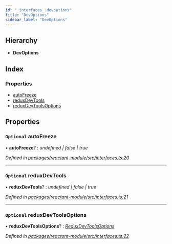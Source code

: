```yaml
---
id: "_interfaces_.devoptions"
title: "DevOptions"
sidebar_label: "DevOptions"
---
```


## Hierarchy

* **DevOptions**

## Index

### Properties

* [autoFreeze](_interfaces_.devoptions.md#optional-autofreeze)
* [reduxDevTools](_interfaces_.devoptions.md#optional-reduxdevtools)
* [reduxDevToolsOptions](_interfaces_.devoptions.md#optional-reduxdevtoolsoptions)

## Properties

### `Optional` autoFreeze

• **autoFreeze**? : *undefined | false | true*

*Defined in [packages/reactant-module/src/interfaces.ts:20](https://github.com/unadlib/reactant/blob/33cbdb7/packages/reactant-module/src/interfaces.ts#L20)*

___

### `Optional` reduxDevTools

• **reduxDevTools**? : *undefined | false | true*

*Defined in [packages/reactant-module/src/interfaces.ts:21](https://github.com/unadlib/reactant/blob/33cbdb7/packages/reactant-module/src/interfaces.ts#L21)*

___

### `Optional` reduxDevToolsOptions

• **reduxDevToolsOptions**? : *[ReduxDevToolsOptions](../modules/_interfaces_.md#reduxdevtoolsoptions)*

*Defined in [packages/reactant-module/src/interfaces.ts:22](https://github.com/unadlib/reactant/blob/33cbdb7/packages/reactant-module/src/interfaces.ts#L22)*
